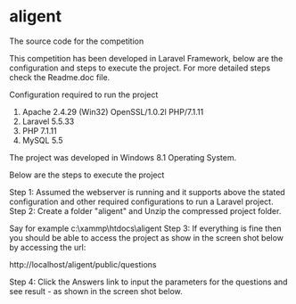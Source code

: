 # aligent
The source code for the competition

This competition has been developed in Laravel Framework, below are the configuration and steps to execute the project. For more detailed steps check the Readme.doc file.

Configuration required to run the project
1. Apache	2.4.29 (Win32) OpenSSL/1.0.2l PHP/7.1.11
2. Laravel	5.5.33
3. PHP	7.1.11
4. MySQL	5.5

The project was developed in Windows 8.1 Operating System.

Below are the steps to execute the project

Step 1: Assumed the webserver is running and it supports above the stated configuration and other required configurations to run a Laravel project.
Step 2: Create a folder "aligent" and Unzip the compressed project folder. 

Say for example  c:\xammp\htdocs\aligent
Step 3:  If everything is fine then you should be able to access the project as show in the screen shot below by accessing the url: 

http://localhost/aligent/public/questions

Step 4: Click the Answers link to input the parameters for the questions and see result - as shown in the screen shot below.
 
